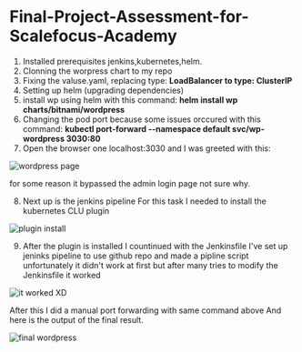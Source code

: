 # Final-Project-Assessment-for-Scalefocus-Academy
1. Installed prerequisites jenkins,kubernetes,helm.
2. Clonning the worpress chart to my repo
3. Fixing the valuse.yaml, replacing type: **LoadBalancer to type: ClusterIP**
4. Setting up helm (upgrading dependencies)
5. install wp using helm with this command: 
 **helm install wp charts/bitnami/wordpress**
6. Changing the pod port because some issues orccured with this command:
**kubectl port-forward --namespace default svc/wp-wordpress 3030:80**
7. Open the browser one localhost:3030 and I was greeted with this:

![wordpress page](https://github.com/DekoTheKing/Final-Project-Assessment-for-Scalefocus-Academy/assets/101192308/944456cf-101f-44e5-91d1-3569e05fab9c)

for some reason it bypassed the admin login page not sure why.

8. Next up is the jenkins pipeline 
For this task I needed to install the kubernetes CLU plugin

![plugin install](https://github.com/DekoTheKing/Final-Project-Assessment-for-Scalefocus-Academy/assets/101192308/b89969a5-6c0c-48a8-890f-77f8f717a403)

9. After the plugin is installed I countinued with the Jenkinsfile
I've set up jeninks pipeline to use github repo and made a pipline script unfortunately it didn't work at first but after many tries to modify the Jenkinsfile it worked

![it worked XD](https://github.com/DekoTheKing/Final-Project-Assessment-for-Scalefocus-Academy/assets/101192308/cbdcc53a-1d53-4448-b44c-0bc2a58ae9de)

After this I did a manual port forwarding with same command above
And here is the output of the final result.

![final wordpress](https://github.com/DekoTheKing/Final-Project-Assessment-for-Scalefocus-Academy/assets/101192308/15b32d7c-f605-412c-97dd-25709f20794e)
